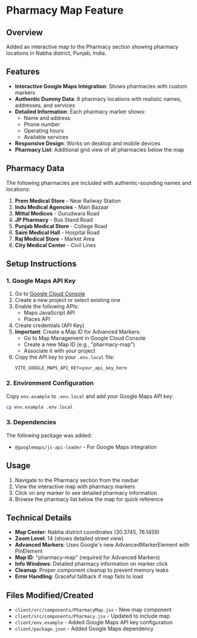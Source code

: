 # Pharmacy Map Feature

## Overview
Added an interactive map to the Pharmacy section showing pharmacy locations in Nabha district, Punjab, India.

## Features
- **Interactive Google Maps Integration**: Shows pharmacies with custom markers
- **Authentic Dummy Data**: 8 pharmacy locations with realistic names, addresses, and services
- **Detailed Information**: Each pharmacy marker shows:
  - Name and address
  - Phone number
  - Operating hours
  - Available services
- **Responsive Design**: Works on desktop and mobile devices
- **Pharmacy List**: Additional grid view of all pharmacies below the map

## Pharmacy Data
The following pharmacies are included with authentic-sounding names and locations:

1. **Prem Medical Store** - Near Railway Station
2. **Indu Medical Agencies** - Main Bazaar
3. **Mittal Medicos** - Gurudwara Road
4. **JP Pharmacy** - Bus Stand Road
5. **Punjab Medical Store** - College Road
6. **Saini Medical Hall** - Hospital Road
7. **Raj Medical Store** - Market Area
8. **City Medical Center** - Civil Lines

## Setup Instructions

### 1. Google Maps API Key
1. Go to [Google Cloud Console](https://console.cloud.google.com/)
2. Create a new project or select existing one
3. Enable the following APIs:
   - Maps JavaScript API
   - Places API
4. Create credentials (API Key)
5. **Important**: Create a Map ID for Advanced Markers:
   - Go to Map Management in Google Cloud Console
   - Create a new Map ID (e.g., "pharmacy-map")
   - Associate it with your project
6. Copy the API key to your `.env.local` file:
   ```
   VITE_GOOGLE_MAPS_API_KEY=your_api_key_here
   ```

### 2. Environment Configuration
Copy `env.example` to `.env.local` and add your Google Maps API key:
```bash
cp env.example .env.local
```

### 3. Dependencies
The following package was added:
- `@googlemaps/js-api-loader` - For Google Maps integration

## Usage
1. Navigate to the Pharmacy section from the navbar
2. View the interactive map with pharmacy markers
3. Click on any marker to see detailed pharmacy information
4. Browse the pharmacy list below the map for quick reference

## Technical Details
- **Map Center**: Nabha district coordinates (30.3745, 76.1459)
- **Zoom Level**: 14 (shows detailed street view)
- **Advanced Markers**: Uses Google's new AdvancedMarkerElement with PinElement
- **Map ID**: "pharmacy-map" (required for Advanced Markers)
- **Info Windows**: Detailed pharmacy information on marker click
- **Cleanup**: Proper component cleanup to prevent memory leaks
- **Error Handling**: Graceful fallback if map fails to load

## Files Modified/Created
- `client/src/components/PharmacyMap.jsx` - New map component
- `client/src/components/Pharmacy.jsx` - Updated to include map
- `client/env.example` - Added Google Maps API key configuration
- `client/package.json` - Added Google Maps dependency
